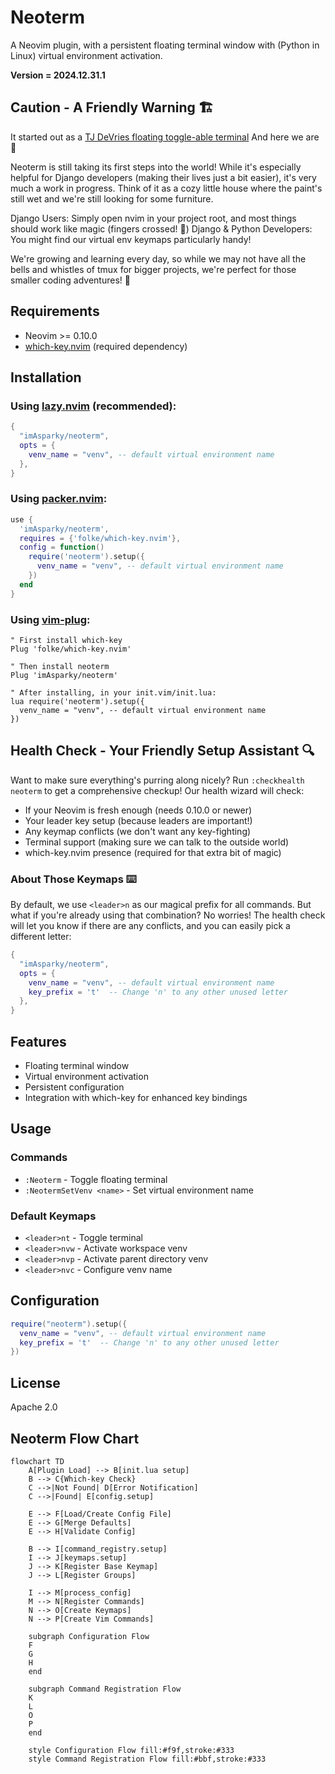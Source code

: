 # Neoterm

A Neovim plugin, with a persistent floating terminal window with (Python in Linux) 
virtual environment activation.

**Version = 2024.12.31.1**

## Caution - A Friendly Warning 🏗️

It started out as a [TJ DeVries floating toggle-able terminal](https://youtu.be/5PIiKDES_wc?si=y-k1ujkzFtNobuRp)
And here we are 🎉

Neoterm is still taking its first steps into the world! While it's especially 
helpful for Django developers (making their lives just a bit easier), it's 
very much a work in progress. Think of it as a cozy little house where the 
paint's still wet and we're still looking for some furniture.

Django Users: Simply open nvim in your project root, and most things should work 
like magic (fingers crossed! 🤞)
Django & Python Developers: You might find our virtual env keymaps particularly handy!

We're growing and learning every day, so while we may not have all the bells and whistles 
of tmux for bigger projects, we're perfect for those smaller coding adventures! 🚀


## Requirements

- Neovim >= 0.10.0
- [which-key.nvim](https://github.com/folke/which-key.nvim) (required dependency)

## Installation

### Using [lazy.nvim](https://github.com/folke/lazy.nvim) (recommended):
```lua
{
  "imAsparky/neoterm",
  opts = {
    venv_name = "venv", -- default virtual environment name
  },
}
```

### Using [packer.nvim](https://github.com/wbthomason/packer.nvim):
```lua
use {
  'imAsparky/neoterm',
  requires = {'folke/which-key.nvim'},
  config = function()
    require('neoterm').setup({
      venv_name = "venv", -- default virtual environment name
    })
  end
}
```

### Using [vim-plug](https://github.com/junegunn/vim-plug):
```vim
" First install which-key
Plug 'folke/which-key.nvim'

" Then install neoterm
Plug 'imAsparky/neoterm'

" After installing, in your init.vim/init.lua:
lua require('neoterm').setup({
  venv_name = "venv", -- default virtual environment name
})
```

## Health Check - Your Friendly Setup Assistant 🔍

Want to make sure everything's purring along nicely? Run `:checkhealth neoterm`
to get a comprehensive checkup! Our health wizard will check:

- If your Neovim is fresh enough (needs 0.10.0 or newer)
- Your leader key setup (because leaders are important!)
- Any keymap conflicts (we don't want any key-fighting)
- Terminal support (making sure we can talk to the outside world)
- which-key.nvim presence (required for that extra bit of magic)

### About Those Keymaps ⌨️

By default, we use `<leader>n` as our magical prefix for all commands. 
But what if you're already using that combination? No worries! 
The health check will let you know if there are any conflicts, and you 
can easily pick a different letter:

```lua
{
  "imAsparky/neoterm",
  opts = {
    venv_name = "venv", -- default virtual environment name
    key_prefix = 't'  -- Change 'n' to any other unused letter
  },
}
```

## Features

- Floating terminal window
- Virtual environment activation
- Persistent configuration
- Integration with which-key for enhanced key bindings

## Usage

### Commands

- `:Neoterm` - Toggle floating terminal
- `:NeotermSetVenv <name>` - Set virtual environment name

### Default Keymaps

- `<leader>nt` - Toggle terminal
- `<leader>nvw` - Activate workspace venv
- `<leader>nvp` - Activate parent directory venv
- `<leader>nvc` - Configure venv name

## Configuration

```lua
require("neoterm").setup({
  venv_name = "venv", -- default virtual environment name
  key_prefix = 't'  -- Change 'n' to any other unused letter
})
```

## License

Apache 2.0

## Neoterm Flow Chart

```mermaid
flowchart TD
    A[Plugin Load] --> B[init.lua setup]
    B --> C{Which-key Check}
    C -->|Not Found| D[Error Notification]
    C -->|Found| E[config.setup]
    
    E --> F[Load/Create Config File]
    E --> G[Merge Defaults]
    E --> H[Validate Config]
    
    B --> I[command_registry.setup]
    I --> J[keymaps.setup]
    J --> K[Register Base Keymap]
    J --> L[Register Groups]
    
    I --> M[process_config]
    M --> N[Register Commands]
    N --> O[Create Keymaps]
    N --> P[Create Vim Commands]
    
    subgraph Configuration Flow
    F
    G
    H
    end
    
    subgraph Command Registration Flow
    K
    L
    O
    P
    end

    style Configuration Flow fill:#f9f,stroke:#333
    style Command Registration Flow fill:#bbf,stroke:#333
```
